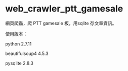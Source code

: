 # web_crawler_ptt_gamesale

網頁爬蟲，爬 PTT gamesale 板，用sqlite 存文章資訊。

使用版本：

python           2.7.11

beautifulsoup4   4.5.3

pysqlite         2.8.3

